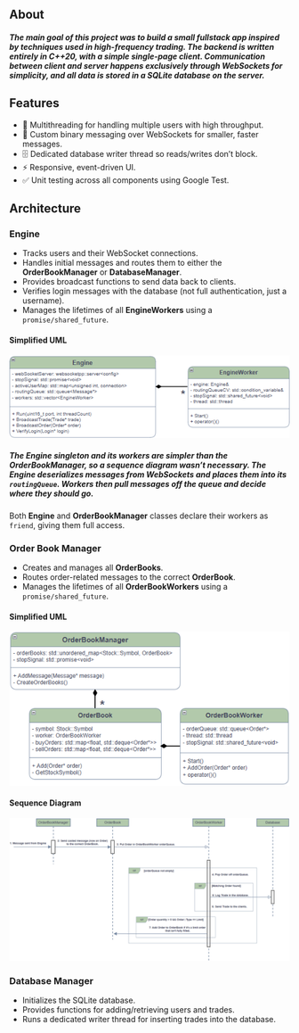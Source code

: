 
## About  
##### The main goal of this project was to build a small fullstack app inspired by techniques used in high-frequency trading. The backend is written entirely in C++20, with a simple single-page client. Communication between client and server happens exclusively through WebSockets for simplicity, and all data is stored in a SQLite database on the server.  

## Features  
- 🚀 Multithreading for handling multiple users with high throughput.  
- 📡 Custom binary messaging over WebSockets for smaller, faster messages.  
- 🗄️ Dedicated database writer thread so reads/writes don’t block.  
- ⚡ Responsive, event-driven UI.  
- ✅ Unit testing across all components using Google Test.  

## Architecture  

### Engine  
- Tracks users and their WebSocket connections.  
- Handles initial messages and routes them to either the **OrderBookManager** or **DatabaseManager**.  
- Provides broadcast functions to send data back to clients.  
- Verifies login messages with the database (not full authentication, just a username).  
- Manages the lifetimes of all **EngineWorkers** using a `promise/shared_future`.  

#### Simplified UML  
![Class Diagram](EngineUML.png)  
##### The **Engine** singleton and its workers are simpler than the **OrderBookManager**, so a sequence diagram wasn’t necessary. The Engine deserializes messages from WebSockets and places them into its `routingQueue`. Workers then pull messages off the queue and decide where they should go.  

Both **Engine** and **OrderBookManager** classes declare their workers as `friend`, giving them full access.  

### Order Book Manager  
- Creates and manages all **OrderBooks**.  
- Routes order-related messages to the correct **OrderBook**.  
- Manages the lifetimes of all **OrderBookWorkers** using a `promise/shared_future`.  

#### Simplified UML  
![Class Diagram](OrderBookUML.png)  

#### Sequence Diagram  
![Sequence Diagram](OrderBookSequence.png)  

### Database Manager  
- Initializes the SQLite database.  
- Provides functions for adding/retrieving users and trades.  
- Runs a dedicated writer thread for inserting trades into the database.

